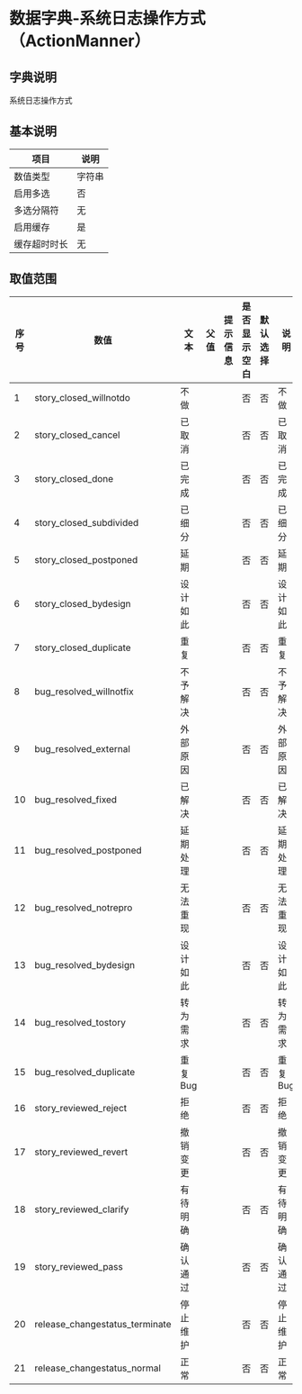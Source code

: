 # 数据字典-系统日志操作方式（ActionManner）
## 字典说明
系统日志操作方式

## 基本说明
| 项目 | 说明 |
| ---- | ---- |
| 数值类型 | 字符串 |
| 启用多选 | 否 |
| 多选分隔符 | 无 |
| 启用缓存 | 是 |
| 缓存超时时长 | 无 |

## 取值范围
| 序号 | 数值 | 文本 | 父值 | 提示信息 | 是否显示空白 | 默认选择 | 说明 |
| ---- | ---- | ---- | ---- | ---- | ---- | ---- | ---- |
| 1 | story_closed_willnotdo | 不做 |  |  | 否 | 否 | 不做 |
| 2 | story_closed_cancel | 已取消 |  |  | 否 | 否 | 已取消 |
| 3 | story_closed_done | 已完成 |  |  | 否 | 否 | 已完成 |
| 4 | story_closed_subdivided | 已细分 |  |  | 否 | 否 | 已细分 |
| 5 | story_closed_postponed | 延期 |  |  | 否 | 否 | 延期 |
| 6 | story_closed_bydesign | 设计如此 |  |  | 否 | 否 | 设计如此 |
| 7 | story_closed_duplicate | 重复 |  |  | 否 | 否 | 重复 |
| 8 | bug_resolved_willnotfix | 不予解决 |  |  | 否 | 否 | 不予解决 |
| 9 | bug_resolved_external | 外部原因 |  |  | 否 | 否 | 外部原因 |
| 10 | bug_resolved_fixed | 已解决 |  |  | 否 | 否 | 已解决 |
| 11 | bug_resolved_postponed | 延期处理 |  |  | 否 | 否 | 延期处理 |
| 12 | bug_resolved_notrepro | 无法重现 |  |  | 否 | 否 | 无法重现 |
| 13 | bug_resolved_bydesign | 设计如此 |  |  | 否 | 否 | 设计如此 |
| 14 | bug_resolved_tostory | 转为需求 |  |  | 否 | 否 | 转为需求 |
| 15 | bug_resolved_duplicate | 重复Bug |  |  | 否 | 否 | 重复Bug |
| 16 | story_reviewed_reject | 拒绝 |  |  | 否 | 否 | 拒绝 |
| 17 | story_reviewed_revert | 撤销变更 |  |  | 否 | 否 | 撤销变更 |
| 18 | story_reviewed_clarify | 有待明确 |  |  | 否 | 否 | 有待明确 |
| 19 | story_reviewed_pass | 确认通过 |  |  | 否 | 否 | 确认通过 |
| 20 |  release_changestatus_terminate | 停止维护 |  |  | 否 | 否 | 停止维护 |
| 21 |  release_changestatus_normal | 正常 |  |  | 否 | 否 | 正常 |

